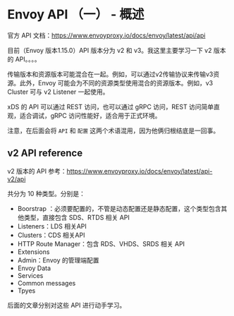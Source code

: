 # Envoy API （一） -  概述

官方 API 文档：https://www.envoyproxy.io/docs/envoy/latest/api/api

目前（Envoy 版本1.15.0）API 版本分为 v2 和 v3。我这里主要学习一下 v2 版本的 API。。。。

传输版本和资源版本可能混合在一起。例如，可以通过v2传输协议来传输v3资源。此外，Envoy 可能会为不同的资源类型使用混合的资源版本。例如，v3 Cluster 可与 v2 Listener 一起使用。

xDS 的 API 可以通过 REST 访问，也可以通过 gRPC 访问，REST 访问简单直观，适合调试，gRPC 访问性能好，适合用于正式环境。

注意，在后面会将 `API` 和 `配置` 这两个术语混用，因为他俩归根结底是一回事。



## v2 API reference

v2 版本的 API 参考：https://www.envoyproxy.io/docs/envoy/latest/api-v2/api

共分为 10 种类型。分别是：

- Boorstrap ：必须要配置的，不管是动态配置还是静态配置，这个类型包含其他类型，直接包含 SDS、RTDS 相关 API
- Listeners：LDS 相关API
- Clusters：CDS 相关API
- HTTP Route Manager：包含 RDS、VHDS、SRDS 相关 API
- Extensions
- Admin：Envoy 的管理端配置
- Envoy Data
- Services
- Common messages
- Tpyes

后面的文章分别对这些 API 进行动手学习。